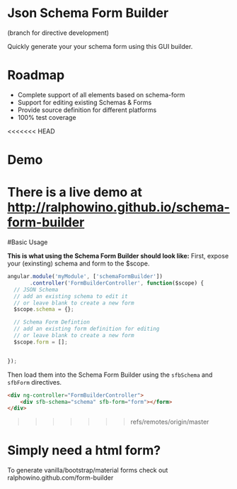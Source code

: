# Json Schema Form Builder

(branch for directive development)

Quickly generate your your schema form using this GUI builder.

# Roadmap

- Complete support of all elements based on schema-form
- Support for editing existing Schemas & Forms
- Provide source definition for different platforms
- 100% test coverage

<<<<<<< HEAD
# Demo
There is a live demo at http://ralphowino.github.io/schema-form-builder
=======


#Basic Usage

**This is what using the Schema Form Builder should look like:**
First, expose your (exinsting) schema and form to the $scope.

```javascript
angular.module('myModule', ['schemaFormBuilder'])
       .controller('FormBuilderController', function($scope) {
  // JSON Schema
  // add an existing schema to edit it
  // or leave blank to create a new form
  $scope.schema = {};

  // Schema Form Defintion
  // add an existing form definition for editing
  // or leave blank to create a new form
  $scope.form = [];


});
```

Then load them into the Schema Form Builder using the `sfbSchema` and `sfbForm` directives.

```html
<div ng-controller="FormBuilderController">
    <div sfb-schema="schema" sfb-form="form"></form>
</div>
```

>>>>>>> refs/remotes/origin/master

# Simply need a html form?
To generate vanilla/bootstrap/material forms check out ralphowino.github.com/form-builder
